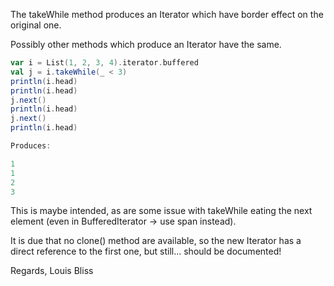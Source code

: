 The takeWhile method produces an Iterator which have border effect on the original one.

Possibly other methods which produce an Iterator have the same.

```scala
var i = List(1, 2, 3, 4).iterator.buffered
val j = i.takeWhile(_ < 3)
println(i.head)
println(i.head)
j.next()
println(i.head)
j.next()
println(i.head)

Produces:

1
1
2
3
```

This is maybe intended, as are some issue with takeWhile eating the next element (even in BufferedIterator -> use span instead). 

It is due that no clone() method are available, so the new Iterator has a direct reference to the first one, but still... should be documented!

Regards,
Louis Bliss
